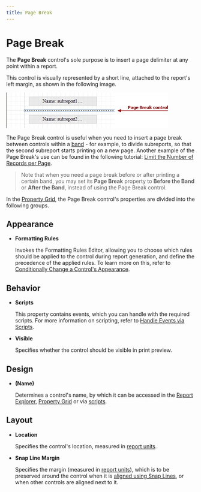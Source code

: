 ```yaml
---
title: Page Break
---
```

# Page Break
The **Page Break** control's sole purpose is to insert a page delimiter at any point within a report.

This control is visually represented by a short line, attached to the report's left margin, as shown in the following image.

![RD_Controls_PageBreak](../../../../../images/Img8310.png)

The Page Break control is useful when you need to insert a page break between controls within a [band](../../../../../../interface-elements-for-desktop/articles/report-designer/report-designer-for-winforms/report-designer-reference/report-bands.md) - for example, to divide subreports, so that the second subreport starts printing on a new page. Another example of the Page Break's use can be found in the following tutorial: [Limit the Number of Records per Page](../../../../../../interface-elements-for-desktop/articles/report-designer/report-designer-for-winforms/create-reports/miscellaneous/limit-the-number-of-records-per-page.md).

> Note that when you need a page break before or after printing a certain band, you may set its **Page Break** property to **Before the Band** or **After the Band**, instead of using the Page Break control.

In the [Property Grid](../../../../../../interface-elements-for-desktop/articles/report-designer/report-designer-for-winforms/report-designer-reference/report-designer-ui/property-grid.md), the Page Break control's properties are divided into the following groups.

## Appearance
* **Formatting Rules**
	
	Invokes the Formatting Rules Editor, allowing you to choose which rules should be applied to the control during report generation, and define the precedence of the applied rules. To learn more on this, refer to [Conditionally Change a Control's Appearance](../../../../../../interface-elements-for-desktop/articles/report-designer/report-designer-for-winforms/create-reports/styles-and-conditional-formatting/conditionally-change-a-controls-appearance.md).

## Behavior
* **Scripts**
	
	This property contains events, which you can handle with the required scripts. For more information on scripting, refer to [Handle Events via Scripts](../../../../../../interface-elements-for-desktop/articles/report-designer/report-designer-for-winforms/create-reports/miscellaneous/handle-events-via-scripts.md).
* **Visible**
	
	Specifies whether the control should be visible in print preview.

## Design
* **(Name)**
	
	Determines a control's name, by which it can be accessed in the [Report Explorer](../../../../../../interface-elements-for-desktop/articles/report-designer/report-designer-for-winforms/report-designer-reference/report-designer-ui/report-explorer.md), [Property Grid](../../../../../../interface-elements-for-desktop/articles/report-designer/report-designer-for-winforms/report-designer-reference/report-designer-ui/property-grid.md) or via [scripts](../../../../../../interface-elements-for-desktop/articles/report-designer/report-designer-for-winforms/create-reports/miscellaneous/handle-events-via-scripts.md).

## Layout
* **Location**
	
	Specifies the control's location, measured in [report units](../../../../../../interface-elements-for-desktop/articles/report-designer/report-designer-for-winforms/create-reports/basic-operations/change-measurement-units-of-a-report.md).
* **Snap Line Margin**
	
	Specifies the margin (measured in [report units](../../../../../../interface-elements-for-desktop/articles/report-designer/report-designer-for-winforms/create-reports/basic-operations/change-measurement-units-of-a-report.md)), which is to be preserved around the control when it is [aligned using Snap Lines](../../../../../../interface-elements-for-desktop/articles/report-designer/report-designer-for-winforms/create-reports/basic-operations/controls-positioning.md), or when other controls are aligned next to it.